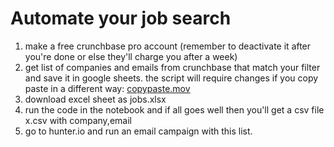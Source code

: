 # Automate your job search

1. make a free crunchbase pro account (remember to deactivate it after you're done or else they'll charge you after a week)
2. get list of companies and emails from crunchbase that match your filter and save it in google sheets. the script will require changes if you copy paste in a different way:
   [copypaste.mov](media/copypaste.mov)
3. download excel sheet as jobs.xlsx
4. run the code in the notebook and if all goes well then you'll get a csv file x.csv with company,email
5. go to hunter.io and run an email campaign with this list.
